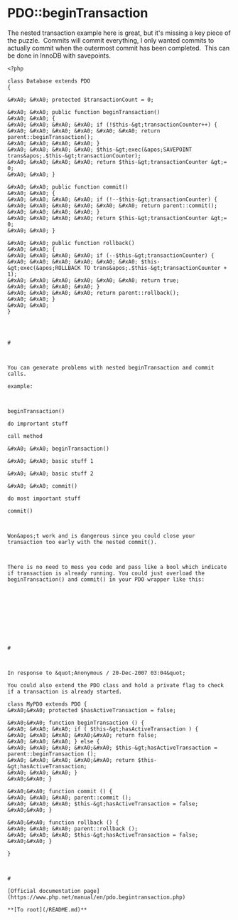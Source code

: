 # PDO::beginTransaction





The nested transaction example here is great, but it&apos;s missing a key piece of the puzzle.&#xA0; Commits will commit everything, I only wanted commits to actually commit when the outermost commit has been completed.&#xA0; This can be done in InnoDB with savepoints.



```
<?php

class Database extends PDO
{

&#xA0; &#xA0; protected $transactionCount = 0;

&#xA0; &#xA0; public function beginTransaction()
&#xA0; &#xA0; {
&#xA0; &#xA0; &#xA0; &#xA0; if (!$this-&gt;transactionCounter++) {
&#xA0; &#xA0; &#xA0; &#xA0; &#xA0; &#xA0; return parent::beginTransaction();
&#xA0; &#xA0; &#xA0; &#xA0; }
&#xA0; &#xA0; &#xA0; &#xA0; $this-&gt;exec(&apos;SAVEPOINT trans&apos;.$this-&gt;transactionCounter);
&#xA0; &#xA0; &#xA0; &#xA0; return $this-&gt;transactionCounter &gt;= 0;
&#xA0; &#xA0; }

&#xA0; &#xA0; public function commit()
&#xA0; &#xA0; {
&#xA0; &#xA0; &#xA0; &#xA0; if (!--$this-&gt;transactionCounter) {
&#xA0; &#xA0; &#xA0; &#xA0; &#xA0; &#xA0; return parent::commit();
&#xA0; &#xA0; &#xA0; &#xA0; }
&#xA0; &#xA0; &#xA0; &#xA0; return $this-&gt;transactionCounter &gt;= 0;
&#xA0; &#xA0; }

&#xA0; &#xA0; public function rollback()
&#xA0; &#xA0; {
&#xA0; &#xA0; &#xA0; &#xA0; if (--$this-&gt;transactionCounter) {
&#xA0; &#xA0; &#xA0; &#xA0; &#xA0; &#xA0; $this-&gt;exec(&apos;ROLLBACK TO trans&apos;.$this-&gt;transactionCounter + 1);
&#xA0; &#xA0; &#xA0; &#xA0; &#xA0; &#xA0; return true;
&#xA0; &#xA0; &#xA0; &#xA0; }
&#xA0; &#xA0; &#xA0; &#xA0; return parent::rollback();
&#xA0; &#xA0; }
&#xA0; &#xA0; 
}


  

#



You can generate problems with nested beginTransaction and commit calls.

example:



beginTransaction()

do imprortant stuff

call method

&#xA0; &#xA0; beginTransaction()

&#xA0; &#xA0; basic stuff 1

&#xA0; &#xA0; basic stuff 2

&#xA0; &#xA0; commit()

do most important stuff

commit()



Won&apos;t work and is dangerous since you could close your transaction too early with the nested commit().



There is no need to mess you code and pass like a bool which indicate if transaction is already running. You could just overload the beginTransaction() and commit() in your PDO wrapper like this:





```
<?php

class Database extends \\PDO

{

&#xA0; &#xA0; protected $transactionCounter = 0;

&#xA0; &#xA0; function beginTransaction()

&#xA0; &#xA0; {

&#xA0; &#xA0; &#xA0; &#xA0; if(!$this-&gt;transactionCounter++)

&#xA0; &#xA0; &#xA0; &#xA0; &#xA0; &#xA0; return parent::beginTransaction();

&#xA0; &#xA0; &#xA0;&#xA0; return $this-&gt;transactionCounter &gt;= 0;

&#xA0; &#xA0; }



&#xA0; &#xA0; function commit()

&#xA0; &#xA0; {

&#xA0; &#xA0; &#xA0;&#xA0; if(!--$this-&gt;transactionCounter)

&#xA0; &#xA0; &#xA0; &#xA0; &#xA0;&#xA0; return parent::commit();

&#xA0; &#xA0; &#xA0;&#xA0; return $this-&gt;transactionCounter &gt;= 0;

&#xA0; &#xA0; }



&#xA0; &#xA0; function rollback()

&#xA0; &#xA0; {

&#xA0; &#xA0; &#xA0; &#xA0; if($this-&gt;transactionCounter &gt;= 0)

&#xA0; &#xA0; &#xA0; &#xA0; {

&#xA0; &#xA0; &#xA0; &#xA0; &#xA0; &#xA0; $this-&gt;transactionCounter = 0;

&#xA0; &#xA0; &#xA0; &#xA0; &#xA0; &#xA0; return parent::rollback();

&#xA0; &#xA0; &#xA0; &#xA0; }

&#xA0; &#xA0; &#xA0; &#xA0; $this-&gt;transactionCounter = 0;

&#xA0; &#xA0; &#xA0; &#xA0; return false;

&#xA0; &#xA0; }

//...

}

?>
```



  

#



In response to &quot;Anonymous / 20-Dec-2007 03:04&quot;

You could also extend the PDO class and hold a private flag to check if a transaction is already started.

class MyPDO extends PDO {
&#xA0;&#xA0; protected $hasActiveTransaction = false;

&#xA0;&#xA0; function beginTransaction () {
&#xA0; &#xA0; &#xA0; if ( $this-&gt;hasActiveTransaction ) {
&#xA0; &#xA0; &#xA0; &#xA0;&#xA0; return false;
&#xA0; &#xA0; &#xA0; } else {
&#xA0; &#xA0; &#xA0; &#xA0;&#xA0; $this-&gt;hasActiveTransaction = parent::beginTransaction ();
&#xA0; &#xA0; &#xA0; &#xA0;&#xA0; return $this-&gt;hasActiveTransaction;
&#xA0; &#xA0; &#xA0; }
&#xA0;&#xA0; }

&#xA0;&#xA0; function commit () {
&#xA0; &#xA0; &#xA0; parent::commit ();
&#xA0; &#xA0; &#xA0; $this-&gt;hasActiveTransaction = false;
&#xA0;&#xA0; }

&#xA0;&#xA0; function rollback () {
&#xA0; &#xA0; &#xA0; parent::rollback ();
&#xA0; &#xA0; &#xA0; $this-&gt;hasActiveTransaction = false;
&#xA0;&#xA0; }

}

  

#

[Official documentation page](https://www.php.net/manual/en/pdo.begintransaction.php)

**[To root](/README.md)**